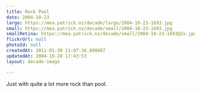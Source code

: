 ```yaml
---
title: Rock Pool
date: 2004-10-23
large: https://mea.patrick.nz/decade/large/2004-10-23-1693.jpg
small: https://mea.patrick.nz/decade/small/2004-10-23-1693.jpg
smallRetina: https://mea.patrick.nz/decade/small/2004-10-23-1693@2x.jpg
flickrUrl: null
photoId: null
createdAt: 2011-01-30 11:07:16.898607
updatedAt: 2004-10-28 17:43:53
layout: decade-image

---
```

Just with quite a lot more rock than pool.
